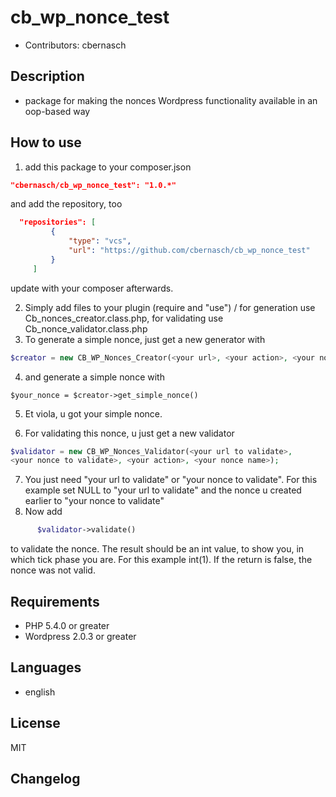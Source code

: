 cb_wp_nonce_test
================

* Contributors: cbernasch

Description
-----------

* package for making the nonces Wordpress functionality available in an oop-based way

How to use
------------

 1. add this package to your composer.json

 ```json
 "cbernasch/cb_wp_nonce_test": "1.0.*"
 ```
and add the repository, too

 ```json
   "repositories": [
          {
              "type": "vcs",
              "url": "https://github.com/cbernasch/cb_wp_nonce_test"
          }
      ]
 ```

 update with your composer afterwards.

 2. Simply add files to your plugin (require and "use") / for generation use Cb_nonces_creator.class.php, for validating use Cb_nonce_validator.class.php
 3. To generate a simple nonce, just get a new generator with
 ```php
 $creator = new CB_WP_Nonces_Creator(<your url>, <your action>, <your nonce name>);
 ```
 4. and generate a simple nonce with
 ```
 $your_nonce = $creator->get_simple_nonce()
 ```
 5. Et viola, u got your simple nonce.

 6. For validating this nonce, u just get a new validator
  ```php
  $validator = new CB_WP_Nonces_Validator(<your url to validate>,
  <your nonce to validate>, <your action>, <your nonce name>);
  ```
 7. You just need "your url to validate" or "your nonce to validate". For this example set NULL to "your url to validate" and the nonce u created earlier to "your nonce to validate"
 8. Now add
  ```php
        $validator->validate()
   ```
   to validate the nonce. The result should be an int value, to show you, in which tick phase you are. For this example int(1). If the return is false, the nonce was not valid.


Requirements
------------

* PHP 5.4.0 or greater
* Wordpress 2.0.3 or greater

Languages
------------

* english

License
-------
MIT

Changelog
---------
